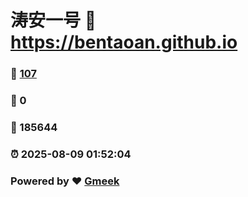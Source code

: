 # 涛安一号 :link: https://bentaoan.github.io 
### :page_facing_up: [107](https://bentaoan.github.io/tag.html) 
### :speech_balloon: 0 
### :hibiscus: 185644 
### :alarm_clock: 2025-08-09 01:52:04 
### Powered by :heart: [Gmeek](https://github.com/Meekdai/Gmeek)
